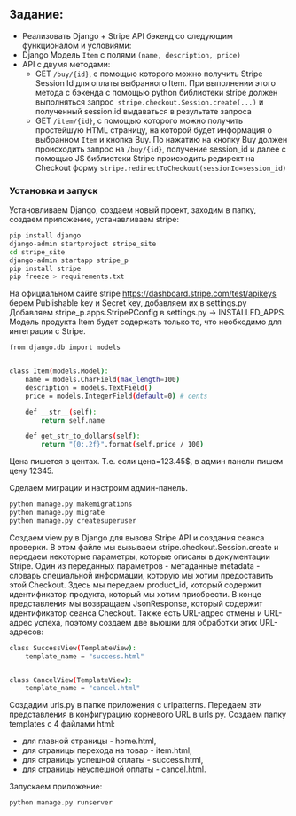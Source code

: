 Задание:
-------

* Реализовать Django + Stripe API бэкенд со следующим функционалом и условиями:
* Django Модель `Item` с полями `(name, description, price) `
* API с двумя методами:
    * GET `/buy/{id}`, c помощью которого можно получить Stripe Session Id для оплаты выбранного Item. При выполнении
      этого метода c бэкенда с помощью python библиотеки stripe должен выполняться
      запрос` stripe.checkout.Session.create(...)` и полученный session.id выдаваться в результате запроса
    * GET `/item/{id}`, c помощью которого можно получить простейшую HTML страницу, на которой будет информация о
      выбранном `Item` и кнопка Buy. По нажатию на кнопку Buy должен происходить запрос на `/buy/{id}`, получение
      session_id и далее с помощью JS библиотеки Stripe происходить редирект на Checkout
      форму `stripe.redirectToCheckout(sessionId=session_id)`


### Установка и запуск

Установливаем Django, создаем новый проект, заходим в папку, создаем приложение, устанавливаем stripe:

```bash
pip install django
django-admin startproject stripe_site
cd stripe_site
django-admin startapp stripe_p
pip install stripe
pip freeze > requirements.txt
```
На официальном сайте stripe https://dashboard.stripe.com/test/apikeys берем Publishable key и Secret key, добавляем их в settings.py
Добавляем stripe_p.apps.StripePConfig в settings.py -> INSTALLED_APPS.
Модель продукта Item будет содержать только то, что необходимо для интеграции с Stripe.

```bash
from django.db import models


class Item(models.Model):
    name = models.CharField(max_length=100)
    description = models.TextField()
    price = models.IntegerField(default=0) # cents

    def __str__(self):
        return self.name

    def get_str_to_dollars(self):
        return "{0:.2f}".format(self.price / 100)
```

Цена пишется в центах. Т.е. если цена=123.45$, в админ панели пишем цену 12345.

Сделаем миграции и настроим админ-панель.

```bash
python manage.py makemigrations
python manage.py migrate
python manage.py createsuperuser
```

Создаем view.py в Django для вызова Stripe API и создания сеанса проверки.
В этом файле мы вызываем stripe.checkout.Session.create и передаем некоторые параметры, которые описаны в документации Stripe.
Один из переданных параметров - метаданные metadata - словарь специальной информации, которую мы хотим предоставить этой Checkout. 
Здесь мы передаем product_id, который содержит идентификатор продукта, который мы хотим приобрести.
В конце представления мы возвращаем JsonResponse, который содержит идентификатор сеанса Checkout.
Также есть URL-адрес отмены и URL-адрес успеха, поэтому создаем две вьюшки для обработки этих URL-адресов:

```bash
class SuccessView(TemplateView):
    template_name = "success.html"


class CancelView(TemplateView):
    template_name = "cancel.html"
```
Создадим urls.py в папке приложения с urlpatterns. Передаем эти представления в конфигурацию корневого URL в urls.py.
Создаем папку templates с 4 файлами html:
 - для главной страницы - home.html,
 - для страницы перехода на товар - item.html,
 - для страницы успешной оплаты - success.html,
 - для страницы неуспешной оплаты - cancel.html.

Запускаем приложение:

```bash
python manage.py runserver
```
